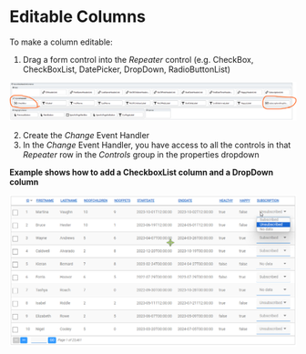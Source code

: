 # Editable Columns

To make a column editable: 
1. Drag a form control into the *Repeater* control (e.g. CheckBox, CheckBoxList, DatePicker, DropDown, RadioButtonList)

![](images/EditableColumnControls.png)

2. Create the *Change* Event Handler
3. In the *Change* Event Handler, you have access to all the controls in that *Repeater* row in the *Controls* group in the properties dropdown 

**Example shows how to add a CheckboxList column and a DropDown column**

![](images/EditableColumns.png)